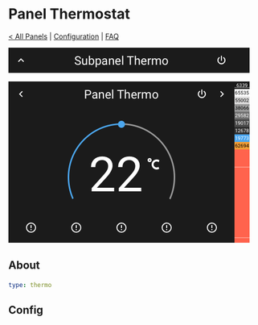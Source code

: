 # Panel Thermostat

[< All Panels](README.md) | [Configuration](../Config.md) | [FAQ](../FAQ.md)

![Subpanel Thermostat](../assets/subpanel_thermo.png)

![Panel Thermostat](../assets/panel_thermo.png)

## About

```yaml
type: thermo
```

## Config

```yaml
```
